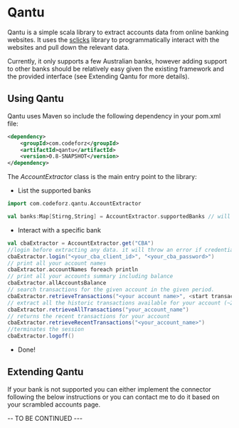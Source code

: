 Qantu
=====

Qantu is a simple scala library to extract accounts data from online banking websites. It uses the [sclicks](https://github.com/julior/sclicks) library to programmatically interact with the websites and pull down the relevant data.

Currently, it only supports a few Australian banks, however adding support to other banks should be relatively easy given the existing framework and the provided interface (see Extending Qantu for more details).

Using Qantu
-------------------
Qantu uses Maven so include the following dependency in your pom.xml file:


```xml
<dependency>
    <groupId>com.codeforz</groupId>
    <artifactId>qantu</artifactId>
    <version>0.8-SNAPSHOT</version>
</dependency>
```    

The *AccountExtractor* class is the main entry point to the library:
* List the supported banks

```scala
import com.codeforz.qantu.AccountExtractor

val banks:Map[Stirng,String] = AccountExtractor.supportedBanks // will return a map of the currently supported banks

```

* Interact with a specific bank
    

```scala
val cbaExtractor = AccountExtractor.get("CBA")
//login before extracting any data. it will throw an error if credentials are invalid
cbaExtractor.login("<your_cba_client_id>", "<your_cba_password>") 
// print all your account names
cbaExtractor.accountNames foreach println  
// print all your accounts summary including balance
cbaExtractor.allAccountsBalance 
// search transactions for the given account in the given period.
cbaExtractor.retrieveTransactions("<your account name>", <start transaction date>, <end transaction date>) 
// extract all the historic transactions available for your account (~2 years for CBA)
cbaExtractor.retrieveAllTransactions("your_account_name") 
// returns the recent transactions for your account
cbaExtractor.retrieveRecentTransactions("<your_account_name>") 
//terminates the session
cbaExtractor.logoff() 
```

* Done!

Extending Qantu
----------------------------
If your bank is not supported you can either implement the connector following the below instructions or you can contact me to do it based on your scrambled accounts page.

-- TO BE CONTINUED ---
    
